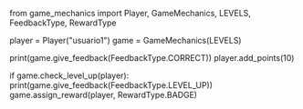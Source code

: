 from game_mechanics import Player, GameMechanics, LEVELS, FeedbackType, RewardType

player = Player("usuario1")
game = GameMechanics(LEVELS)

print(game.give_feedback(FeedbackType.CORRECT))
player.add_points(10)

if game.check_level_up(player):
    print(game.give_feedback(FeedbackType.LEVEL_UP))
    game.assign_reward(player, RewardType.BADGE)